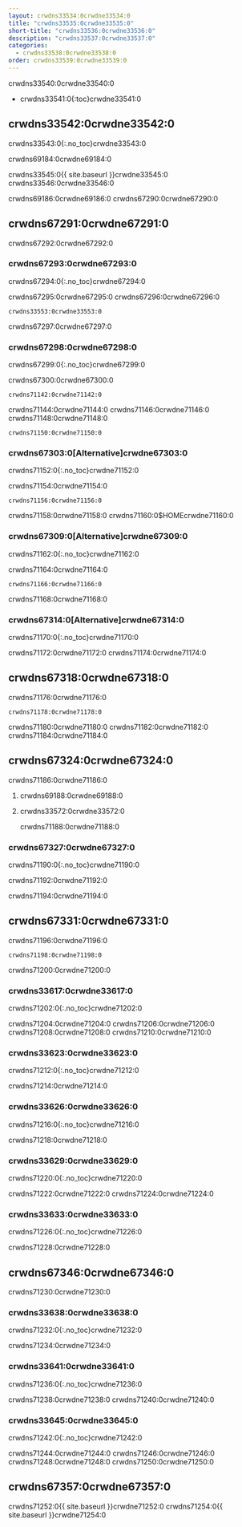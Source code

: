 ```yaml
---
layout: crwdns33534:0crwdne33534:0
title: "crwdns33535:0crwdne33535:0"
short-title: "crwdns33536:0crwdne33536:0"
description: "crwdns33537:0crwdne33537:0"
categories:
  - crwdns33538:0crwdne33538:0
order: crwdns33539:0crwdne33539:0
---
```

crwdns33540:0crwdne33540:0

* crwdns33541:0{:toc}crwdne33541:0

## crwdns33542:0crwdne33542:0

crwdns33543:0{:.no_toc}crwdne33543:0

crwdns69184:0crwdne69184:0

crwdns33545:0{{ site.baseurl }}crwdne33545:0 crwdns33546:0crwdne33546:0

crwdns69186:0crwdne69186:0 crwdns67290:0crwdne67290:0

## crwdns67291:0crwdne67291:0

crwdns67292:0crwdne67292:0

### crwdns67293:0crwdne67293:0

crwdns67294:0{:.no_toc}crwdne67294:0

crwdns67295:0crwdne67295:0 crwdns67296:0crwdne67296:0

    crwdns33553:0crwdne33553:0
    

crwdns67297:0crwdne67297:0

### crwdns67298:0crwdne67298:0

crwdns67299:0{:.no_toc}crwdne67299:0

crwdns67300:0crwdne67300:0

    crwdns71142:0crwdne71142:0
    

crwdns71144:0crwdne71144:0 crwdns71146:0crwdne71146:0 crwdns71148:0crwdne71148:0

    crwdns71150:0crwdne71150:0
    

### crwdns67303:0[Alternative]crwdne67303:0

crwdns71152:0{:.no_toc}crwdne71152:0

crwdns71154:0crwdne71154:0

    crwdns71156:0crwdne71156:0
    

crwdns71158:0crwdne71158:0 crwdns71160:0$HOMEcrwdne71160:0

### crwdns67309:0[Alternative]crwdne67309:0

crwdns71162:0{:.no_toc}crwdne71162:0

crwdns71164:0crwdne71164:0

    crwdns71166:0crwdne71166:0
    

crwdns71168:0crwdne71168:0

### crwdns67314:0[Alternative]crwdne67314:0

crwdns71170:0{:.no_toc}crwdne71170:0

crwdns71172:0crwdne71172:0 crwdns71174:0crwdne71174:0

## crwdns67318:0crwdne67318:0

crwdns71176:0crwdne71176:0

    crwdns71178:0crwdne71178:0
    

crwdns71180:0crwdne71180:0 crwdns71182:0crwdne71182:0 crwdns71184:0crwdne71184:0

## crwdns67324:0crwdne67324:0

crwdns71186:0crwdne71186:0

1. crwdns69188:0crwdne69188:0

2. crwdns33572:0crwdne33572:0

    crwdns71188:0crwdne71188:0
    

### crwdns67327:0crwdne67327:0

crwdns71190:0{:.no_toc}crwdne71190:0

crwdns71192:0crwdne71192:0

crwdns71194:0crwdne71194:0

## crwdns67331:0crwdne67331:0

crwdns71196:0crwdne71196:0

    crwdns71198:0crwdne71198:0
    

crwdns71200:0crwdne71200:0

### crwdns33617:0crwdne33617:0

crwdns71202:0{:.no_toc}crwdne71202:0

crwdns71204:0crwdne71204:0 crwdns71206:0crwdne71206:0 crwdns71208:0crwdne71208:0 crwdns71210:0crwdne71210:0

### crwdns33623:0crwdne33623:0

crwdns71212:0{:.no_toc}crwdne71212:0

crwdns71214:0crwdne71214:0

### crwdns33626:0crwdne33626:0

crwdns71216:0{:.no_toc}crwdne71216:0

crwdns71218:0crwdne71218:0

### crwdns33629:0crwdne33629:0

crwdns71220:0{:.no_toc}crwdne71220:0

crwdns71222:0crwdne71222:0 crwdns71224:0crwdne71224:0

### crwdns33633:0crwdne33633:0

crwdns71226:0{:.no_toc}crwdne71226:0

crwdns71228:0crwdne71228:0

## crwdns67346:0crwdne67346:0

crwdns71230:0crwdne71230:0

### crwdns33638:0crwdne33638:0

crwdns71232:0{:.no_toc}crwdne71232:0

crwdns71234:0crwdne71234:0

### crwdns33641:0crwdne33641:0

crwdns71236:0{:.no_toc}crwdne71236:0

crwdns71238:0crwdne71238:0 crwdns71240:0crwdne71240:0

### crwdns33645:0crwdne33645:0

crwdns71242:0{:.no_toc}crwdne71242:0

crwdns71244:0crwdne71244:0 crwdns71246:0crwdne71246:0 crwdns71248:0crwdne71248:0 crwdns71250:0crwdne71250:0

## crwdns67357:0crwdne67357:0

crwdns71252:0{{ site.baseurl }}crwdne71252:0 crwdns71254:0{{ site.baseurl }}crwdne71254:0